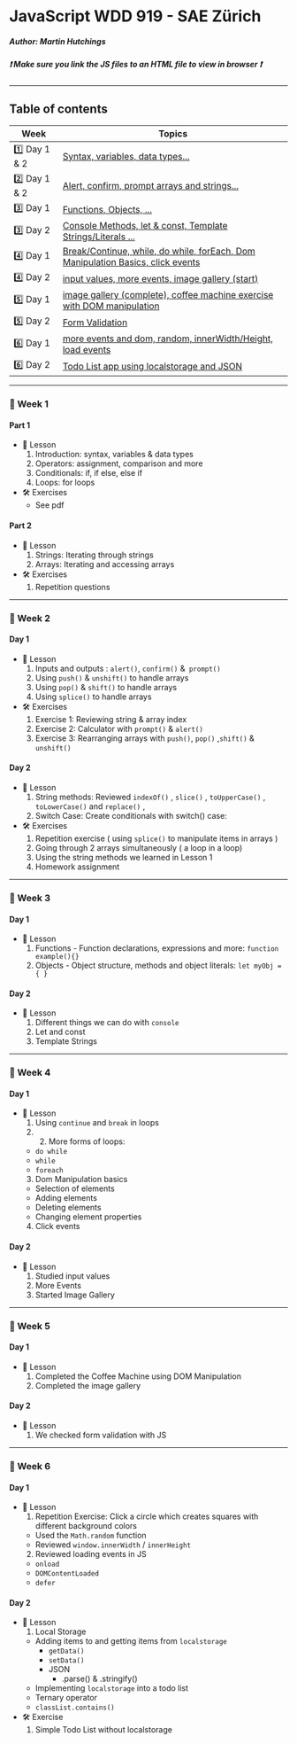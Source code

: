 # JavaScript WDD 919 - SAE Zürich
##### Author: Martin Hutchings
##### :exclamation: Make sure you link the JS files to an HTML file to view in browser :exclamation:
---
## Table of contents
|Week   |Topics   |
| ---   | ---   |
|:one: Day 1 & 2|[Syntax, variables, data types...](https://github.com/stribis/javascript_wdd919/tree/master/week_01_day_01_basics)|
|:two: Day 1 & 2|[Alert, confirm, prompt arrays and strings...](https://github.com/stribis/javascript_wdd919/tree/master/week_02_day_01_basics)|
|:three: Day 1|[Functions, Objects, ...](https://github.com/stribis/javascript_wdd919/tree/master/week_03_day_01_basics)|
|:three: Day 2|[Console Methods, let & const, Template Strings/Literals ...](https://github.com/stribis/javascript_wdd919/tree/master/week_03_day_02_basics)|
|:four: Day 1|[Break/Continue, while, do while, forEach, Dom Manipulation Basics, click events ](https://github.com/stribis/javascript_wdd919/tree/master/week_04_day_01_basics)|
|:four: Day 2|[input values, more events, image gallery (start)](https://github.com/stribis/javascript_wdd919/tree/master/week_04_day_02_dom)|
|:five: Day 1|[image gallery (complete), coffee machine exercise with DOM manipulation](https://github.com/stribis/javascript_wdd919/tree/master/week_05_day_01_dom)|
|:five: Day 2|[Form Validation](https://github.com/stribis/javascript_wdd919/tree/master/week_05_day_02_dom/01_form_validation)|
|:six: Day 1|[more events and dom, random, innerWidth/Height, load events](https://github.com/stribis/javascript_wdd919/tree/master/week_06_day_01_dom)|
|:six: Day 2|[Todo List app using localstorage and JSON](https://github.com/stribis/javascript_wdd919/tree/master/week_06_day_02_dom)|

---
### :calendar: Week 1
#### Part 1
* :notebook: Lesson
  1. Introduction: syntax, variables & data types
  2. Operators: assignment, comparison and more
  3. Conditionals: if, if else, else if
  4. Loops: for loops
* :hammer_and_wrench: Exercises
  * See pdf
#### Part 2
* :notebook: Lesson
  1. Strings: Iterating through strings
  2. Arrays: Iterating and accessing arrays
* :hammer_and_wrench: Exercises
  1. Repetition questions
---
### :calendar: Week 2
#### Day 1
* :notebook: Lesson
  1. Inputs and outputs : `alert()`, `confirm()` &` prompt()`
  2. Using `push()` & `unshift()` to handle arrays
  3. Using `pop()` & `shift()` to handle arrays
  4. Using `splice()` to handle arrays
* :hammer_and_wrench: Exercises
  1. Exercise 1: Reviewing string & array index
  2. Exercise 2: Calculator with `prompt()` & `alert()`
  3. Exercise 3: Rearranging arrays with `push()`, `pop()` ,`shift()` & `unshift()`
#### Day 2
* :notebook: Lesson
  1. String methods: Reviewed `indexOf()` , `slice()` , `toUpperCase()` , `toLowerCase()` and `replace()` , 
  2. Switch Case: Create conditionals with switch() case:
* :hammer_and_wrench: Exercises
  1. Repetition exercise ( using `splice()` to manipulate items in arrays )
  2. Going through 2 arrays simultaneously ( a loop in a loop)
  3. Using the string methods we learned in Lesson 1
  4. Homework assignment
---
### :calendar: Week 3
#### Day 1
* :notebook: Lesson
  1. Functions - Function declarations, expressions and more: `function example(){}` 
  2. Objects - Object structure, methods and object literals: `let myObj = { }` 
#### Day 2
* :notebook: Lesson
  1. Different things we can do with `console`
  2. Let and const 
  3. Template Strings

---
### :calendar: Week 4
#### Day 1
* :notebook: Lesson
  1. Using `continue` and `break` in loops 
  2.  2. More forms of loops:
    * `do while` 
    * `while` 
    * `foreach` 
  3. Dom Manipulation basics
    * Selection of elements
    * Adding elements
    * Deleting elements
    * Changing element properties
  4. Click events

#### Day 2
* :notebook: Lesson
  1. Studied input values
  2. More Events
  3. Started Image Gallery
  
---
### :calendar: Week 5
#### Day 1
* :notebook: Lesson
  1. Completed the Coffee Machine using DOM Manipulation
  2. Completed the image gallery

#### Day 2
* :notebook: Lesson
  1. We checked form validation with JS

---
### :calendar: Week 6
#### Day 1
* :notebook: Lesson
  1. Repetition Exercise: Click a circle which creates squares with different background colors
    * Used the `Math.random` function
    * Reviewed `window.innerWidth` / `innerHeight`
  2. Reviewed loading events in JS
    * `onload`
    * `DOMContentLoaded`
    * `defer`


#### Day 2
* :notebook: Lesson
  1. Local Storage
    * Adding items to and getting items from `localstorage`
      * `getData()`
      * `setData()`
      * JSON
        * .parse() & .stringify()
    * Implementing `localstorage` into a todo list
    * Ternary operator
    * `classList.contains()`
* :hammer_and_wrench: Exercise
  1. Simple Todo List without localstorage 
